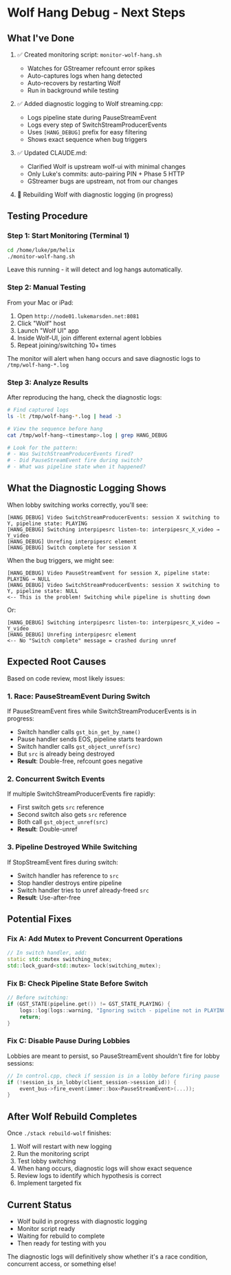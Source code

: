 # Wolf Hang Debug - Next Steps

## What I've Done

1. ✅ Created monitoring script: `monitor-wolf-hang.sh`
   - Watches for GStreamer refcount error spikes
   - Auto-captures logs when hang detected
   - Auto-recovers by restarting Wolf
   - Run in background while testing

2. ✅ Added diagnostic logging to Wolf streaming.cpp:
   - Logs pipeline state during PauseStreamEvent
   - Logs every step of SwitchStreamProducerEvents
   - Uses `[HANG_DEBUG]` prefix for easy filtering
   - Shows exact sequence when bug triggers

3. ✅ Updated CLAUDE.md:
   - Clarified Wolf is upstream wolf-ui with minimal changes
   - Only Luke's commits: auto-pairing PIN + Phase 5 HTTP
   - GStreamer bugs are upstream, not from our changes

4. 🔄 Rebuilding Wolf with diagnostic logging (in progress)

## Testing Procedure

### Step 1: Start Monitoring (Terminal 1)
```bash
cd /home/luke/pm/helix
./monitor-wolf-hang.sh
```

Leave this running - it will detect and log hangs automatically.

### Step 2: Manual Testing
From your Mac or iPad:

1. Open `http://node01.lukemarsden.net:8081`
2. Click "Wolf" host
3. Launch "Wolf UI" app
4. Inside Wolf-UI, join different external agent lobbies
5. Repeat joining/switching 10+ times

The monitor will alert when hang occurs and save diagnostic logs to `/tmp/wolf-hang-*.log`

### Step 3: Analyze Results

After reproducing the hang, check the diagnostic logs:
```bash
# Find captured logs
ls -lt /tmp/wolf-hang-*.log | head -3

# View the sequence before hang
cat /tmp/wolf-hang-<timestamp>.log | grep HANG_DEBUG

# Look for the pattern:
# - Was SwitchStreamProducerEvents fired?
# - Did PauseStreamEvent fire during switch?
# - What was pipeline state when it happened?
```

## What the Diagnostic Logging Shows

When lobby switching works correctly, you'll see:
```
[HANG_DEBUG] Video SwitchStreamProducerEvents: session X switching to Y, pipeline state: PLAYING
[HANG_DEBUG] Switching interpipesrc listen-to: interpipesrc_X_video → Y_video
[HANG_DEBUG] Unrefing interpipesrc element
[HANG_DEBUG] Switch complete for session X
```

When the bug triggers, we might see:
```
[HANG_DEBUG] Video PauseStreamEvent for session X, pipeline state: PLAYING → NULL
[HANG_DEBUG] Video SwitchStreamProducerEvents: session X switching to Y, pipeline state: NULL
<-- This is the problem! Switching while pipeline is shutting down
```

Or:
```
[HANG_DEBUG] Switching interpipesrc listen-to: interpipesrc_X_video → Y_video
[HANG_DEBUG] Unrefing interpipesrc element
<-- No "Switch complete" message = crashed during unref
```

## Expected Root Causes

Based on code review, most likely issues:

### 1. Race: PauseStreamEvent During Switch
If PauseStreamEvent fires while SwitchStreamProducerEvents is in progress:
- Switch handler calls `gst_bin_get_by_name()`
- Pause handler sends EOS, pipeline starts teardown
- Switch handler calls `gst_object_unref(src)`
- But `src` is already being destroyed
- **Result**: Double-free, refcount goes negative

### 2. Concurrent Switch Events
If multiple SwitchStreamProducerEvents fire rapidly:
- First switch gets `src` reference
- Second switch also gets `src` reference
- Both call `gst_object_unref(src)`
- **Result**: Double-unref

### 3. Pipeline Destroyed While Switching
If StopStreamEvent fires during switch:
- Switch handler has reference to `src`
- Stop handler destroys entire pipeline
- Switch handler tries to unref already-freed `src`
- **Result**: Use-after-free

## Potential Fixes

### Fix A: Add Mutex to Prevent Concurrent Operations
```cpp
// In switch handler, add:
static std::mutex switching_mutex;
std::lock_guard<std::mutex> lock(switching_mutex);
```

### Fix B: Check Pipeline State Before Switch
```cpp
// Before switching:
if (GST_STATE(pipeline.get()) != GST_STATE_PLAYING) {
    logs::log(logs::warning, "Ignoring switch - pipeline not in PLAYING state");
    return;
}
```

### Fix C: Disable Pause During Lobbies
Lobbies are meant to persist, so PauseStreamEvent shouldn't fire for lobby sessions:
```cpp
// In control.cpp, check if session is in a lobby before firing pause
if (!session_is_in_lobby(client_session->session_id)) {
    event_bus->fire_event(immer::box<PauseStreamEvent>(...));
}
```

## After Wolf Rebuild Completes

Once `./stack rebuild-wolf` finishes:

1. Wolf will restart with new logging
2. Run the monitoring script
3. Test lobby switching
4. When hang occurs, diagnostic logs will show exact sequence
5. Review logs to identify which hypothesis is correct
6. Implement targeted fix

## Current Status

- Wolf build in progress with diagnostic logging
- Monitor script ready
- Waiting for rebuild to complete
- Then ready for testing with you

The diagnostic logs will definitively show whether it's a race condition, concurrent access, or something else!

